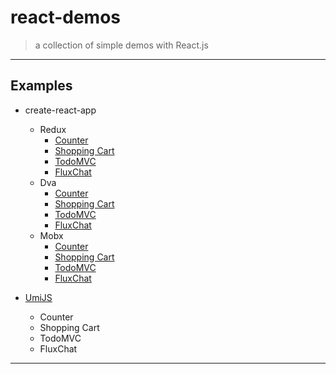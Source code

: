 # react-demos
> a collection of simple demos with React.js

---

## Examples

  - create-react-app
    - Redux
      - [Counter](create-react-app/src/redux-counter)
      - [Shopping Cart](create-react-app/src/redux-shopping-cart)
      - [TodoMVC](create-react-app/src/redux-todomvc)
      - [FluxChat](create-react-app/src/redux-chat)
    - Dva
      - [Counter](create-react-app/src/dva-counter)
      - [Shopping Cart](create-react-app/src/dva-shopping-cart)
      - [TodoMVC](create-react-app/src/dva-todomvc)
      - [FluxChat](create-react-app/src/dva-chat)
    - Mobx
      - [Counter](create-react-app/src/mobx-counter)
      - [Shopping Cart](create-react-app/src/mobx-shopping-cart)
      - [TodoMVC](create-react-app/src/mobx-todomvc)
      - [FluxChat](create-react-app/src/mobx-chat)

  - [UmiJS](umi)
    - Counter
    - Shopping Cart
    - TodoMVC
    - FluxChat

---
